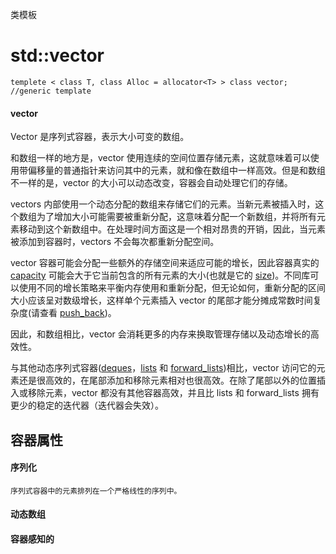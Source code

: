 类模板

# std::vector

<vector>

`templete < class T, class Alloc = allocator<T> > class vector;	//generic template`

#### vector

Vector 是序列式容器，表示大小可变的数组。

和数组一样的地方是，vector 使用连续的空间位置存储元素，这就意味着可以使用带偏移量的普通指针来访问其中的元素，就和像在数组中一样高效。但是和数组不一样的是，vector 的大小可以动态改变，容器会自动处理它们的存储。

vectors 内部使用一个动态分配的数组来存储它们的元素。当新元素被插入时，这个数组为了增加大小可能需要被重新分配，这意味着分配一个新数组，并将所有元素移动到这个新数组中。在处理时间方面这是一个相对昂贵的开销，因此，当元素被添加到容器时，vectors 不会每次都重新分配空间。

vector 容器可能会分配一些额外的存储空间来适应可能的增长，因此容器真实的 [capacity](capacity.md) 可能会大于它当前包含的所有元素的大小(也就是它的 [size](size.md))。不同库可以使用不同的增长策略来平衡内存使用和重新分配，但无论如何，重新分配的区间大小应该呈对数级增长，这样单个元素插入 vector 的尾部才能分摊成常数时间复杂度(请查看 [push_back](push_back.md))。

因此，和数组相比，vector 会消耗更多的内存来换取管理存储以及动态增长的高效性。

与其他动态序列式容器([deques](../deque/deque/README.md)，[lists](../list/list/README.md) 和 [forward_lists](../forward_list/forward_list/README.md))相比，vector 访问它的元素还是很高效的，在尾部添加和移除元素相对也很高效。在除了尾部以外的位置插入或移除元素，vector 都没有其他容器高效，并且比 lists 和 forward_lists 拥有更少的稳定的迭代器（迭代器会失效）。


## 容器属性

#### 序列化
    序列式容器中的元素排列在一个严格线性的序列中。

#### 动态数组


#### 容器感知的

